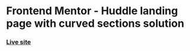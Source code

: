 # Frontend Mentor - Huddle landing page with curved sections solution
### [Live site](https://aquamarine-toffee-00fcdb.netlify.app)
